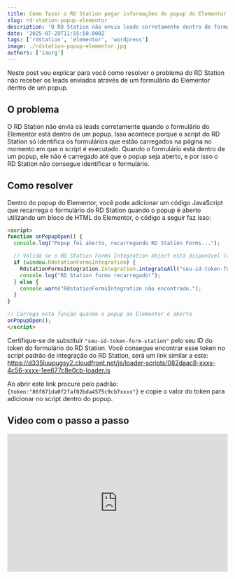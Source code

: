 ```yaml
---
title: Como fazer o RD Station pegar informações do popup do Elementor
slug: rd-station-popup-elementor
description: 'O RD Station não envia leads corretamente dentro de formulário no popup do Elementor, veja como resolver.'
date: '2025-07-29T11:55:50.000Z'
tags: ['rdstation', 'elementor', 'wordpress']
image: ./rdstation-popup-elementor.jpg
authors: ['iaurg']
---
```


Neste post vou explicar para você como resolver o problema do RD Station não receber os leads enviados através de um formulário do Elementor dentro de um popup.

## O problema

O RD Station não envia os leads corretamente quando o formulário do Elementor está dentro de um popup. Isso acontece porque o script do RD Station só identifica os formulários que estão carregados na página no momento em que o script é executado. Quando o formulário está dentro de um popup, ele não é carregado até que o popup seja aberto, e por isso o RD Station não consegue identificar o formulário.

## Como resolver

Dentro do popup do Elementor, você pode adicionar um código JavaScript que recarrega o formulário do RD Station quando o popup é aberto utilizando um bloco de HTML do Elementor, o código a seguir faz isso:

```html
<script>
function onPopupOpen() {
  console.log("Popup foi aberto, recarregando RD Station Forms...");

  // Valida se o RD Station Forms Integration object está disponível (código do RD Global)
  if (window.RdstationFormsIntegration) {
    RdstationFormsIntegration.Integration.integrateAll("seu-id-token-form-station");
    console.log("RD Station forms recarregado!");
  } else {
    console.warn("RdstationFormsIntegration não encontrado.");
  }
}

// Carrega esta função quando o popup do Elementor é aberto
onPopupOpen();
</script>
```

Certifique-se de substituir `"seu-id-token-form-station"` pelo seu ID do token do formulário do RD Station. Você consegue encontrar esse token no script padrão de integração do RD Station, será um link similar a este:
https://d335luupugsy2.cloudfront.net/js/loader-scripts/082daac8-xxxx-4c56-xxxx-1ee677c8e0cb-loader.js

Ao abrir este link procure pelo padrão: `{token:"86f871da0f2faf02bda4575c9cb7xxxx"}` e copie o valor do token para adicionar no script dentro do popup.

## Video com o passo a passo

<iframe
  width="100%"
  height="315"
  src="https://www.youtube.com/embed/dxrDnng57_k?si=_FOL0Zytxqnh-nxJ"
  frameborder="0"
  allow="accelerometer; autoplay; encrypted-media; gyroscope; picture-in-picture"
  allowfullscreen
></iframe>
